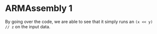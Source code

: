 # ARMAssembly 1

By going over the code, we are able to see that it simply runs an `(x << y) // z` on the input data.
